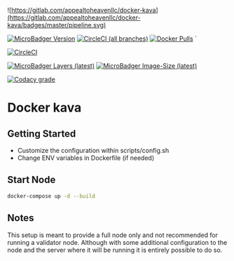 ![https://gitlab.com/appealtoheavenllc/docker-kava](https://gitlab.com/appealtoheavenllc/docker-kava/badges/master/pipeline.svg)

[![MicroBadger Version](https://images.microbadger.com/badges/version/ryanhendricks/docker-kava:v0.14.1.svg)](https://microbadger.com/images/ryanhendricks/docker-kava:v0.14.1)
[![CircleCI (all branches)](https://img.shields.io/circleci/project/github/RyanHendricks/docker-kava/tree/master.svg?label=build&logo=circleci&logoColor=white)](https://circleci.com/gh/RyanHendricks/docker-kava/tree/master)
[![Docker Pulls](https://img.shields.io/docker/pulls/ryanhendricks/docker-kava.svg?logo=docker&logoColor=white)](https://hub.docker.com/r/ryanhendricks/docker-kava)
`

[![CircleCI](https://circleci.com/gh/RyanHendricks/docker-kava/tree/master.svg?style=svg&circle-token=5a11bae20d4346a49ee28e97d89c186f711a407c)](https://circleci.com/gh/RyanHendricks/docker-kava/tree/master)


[![MicroBadger Layers (latest)](https://img.shields.io/microbadger/layers/ryanhendricks/docker-kava/latest.svg?logo=docker&logoColor=white)](https://microbadger.com/images/ryanhendricks/docker-kava)
[![MicroBadger Image-Size (latest)](https://img.shields.io/microbadger/image-size/ryanhendricks/docker-kava:latest.svg?logo=docker&logoColor=white)](https://microbadger.com/images/ryanhendricks/docker-kava)

[![Codacy grade](https://img.shields.io/codacy/grade/c35da045d95b4f07b09948d19bacaa47.svg?logo=codacy)](https://www.codacy.com?utm_source=github.com&amp;utm_medium=referral&amp;utm_content=RyanHendricks/docker-kava&amp;utm_campaign=Badge_Grade)

# Docker kava

## Getting Started

- Customize the configuration within scripts/config.sh
- Change ENV variables in Dockerfile (if needed)

## Start Node

```bash
docker-compose up -d --build
```

## Notes

This setup is meant to provide a full node only and not recommended for running a validator node. Although with some additional configuration to the node and the server where it will be running it is entirely possible to do so.

